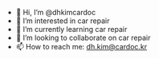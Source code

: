 - 👋 Hi, I’m @dhkimcardoc
- 👀 I’m interested in car repair
- 🌱 I’m currently learning car repair
- 💞️ I’m looking to collaborate on car repair
- 📫 How to reach me: dh.kim@cardoc.kr

<!---
dhkimcardoc/dhkimcardoc is a ✨ special ✨ repository because its `README.md` (this file) appears on your GitHub profile.
You can click the Preview link to take a look at your changes.
--->
